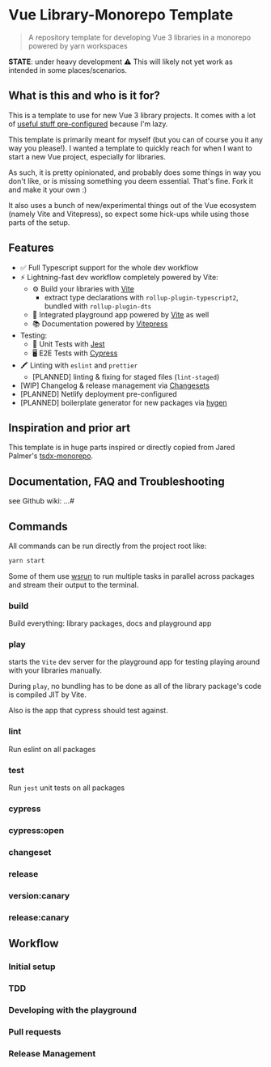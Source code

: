 # Vue Library-Monorepo Template

> A repository template for developing Vue 3 libraries in a monorepo powered by yarn workspaces

**STATE**: under heavy development ⚠️ This will likely not yet work as intended in some places/scenarios.

## What is this and who is it for?

This is a template to use for new Vue 3 library projects. It comes with a lot of [useful stuff pre-configured](#features) because I'm lazy.

This template is primarily meant for myself (but you can of course you it any way you please!). I wanted a template to quickly reach for when I want to start a new Vue project, especially for libraries.

As such, it is pretty opinionated, and probably does some things in way you don't like, or is missing something you deem essential. That's fine. Fork it and make it your own :)

It also uses a bunch of new/experimental things out of the Vue ecosystem (namely Vite and Vitepress), so expect some hick-ups while using those parts of the setup.

## Features

* ✅ Full Typescript support for the whole dev workflow
* ⚡️  Lightning-fast dev workflow completely powered by Vite:
  * ⚙️ Build your libraries with [Vite](https://github.com/vitejs/vite)
    * extract type declarations with `rollup-plugin-typescript2`, bundled with `rollup-plugin-dts`
  * 🏈 Integrated playground app powered by [Vite](https://github.com/vitejs/vite) as well
  * 📚 Documentation powered by [Vitepress](https://vitepress.vuejs.org)
* Testing:
  * 💊 Unit Tests with [Jest](https://www.jestjs.io)
  * 🖥 E2E Tests with [Cypress](https://www.cypress.io)
* 🖍 Linting with `eslint` and `prettier`
  * [PLANNED] linting & fixing for staged files (`lint-staged`)
* [WIP] Changelog & release management via [Changesets](#)
* [PLANNED] Netlify deployment pre-configured
* [PLANNED] boilerplate generator for new packages via [hygen](https://www.hygen.io)

## Inspiration and prior art

This template is in huge parts inspired or directly copied from Jared Palmer's [tsdx-monorepo](https://github.com/jaredpalmer/tsdx-monorepo).

## Documentation, FAQ and Troubleshooting

see Github wiki: ...#

## Commands

All commands can be run directly from the project root like:

```bash
yarn start
```

Some of them use [wsrun](https://github.com/hfour/wsrun) to run multiple tasks in parallel across packages and stream their output to the terminal.

### build

Build everything: library packages, docs and playground app
### play

starts the `Vite` dev server for the playground app for testing playing around with your libraries manually. 

During `play`, no bundling has to be done as all of the library package's code is compiled JIT by Vite.

Also is the app that cypress should test against.

### lint

Run eslint on all packages

### test

Run `jest` unit tests on all packages
### cypress

### cypress:open

### changeset

### release

### version:canary

### release:canary

## Workflow

### Initial setup

### TDD

### Developing with the playground

### Pull requests

### Release Management
